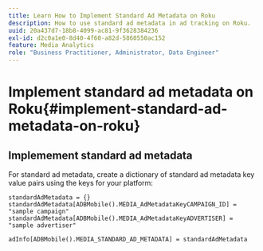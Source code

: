```yaml
---
title: Learn How to Implement Standard Ad Metadata on Roku
description: How to use standard ad metadata in ad tracking on Roku.
uuid: 20a437d7-18b8-4099-ac81-9f3628384236
exl-id: d2c0a1e0-8d40-4f60-a82d-5860550ac152
feature: Media Analytics
role: "Business Practitioner, Administrator, Data Engineer"
---
```

# Implement standard ad metadata on Roku{#implement-standard-ad-metadata-on-roku}

## Implemement standard ad metadata

For standard ad metadata, create a dictionary of standard ad metadata key value pairs using the keys for your platform: 

```
standardAdMetadata = {} 
standardAdMetadata[ADBMobile().MEDIA_AdMetadataKeyCAMPAIGN_ID] = "sample campaign" 
standardAdMetadata[ADBMobile().MEDIA_AdMetadataKeyADVERTISER] = "sample advertiser" 

adInfo[ADBMobile().MEDIA_STANDARD_AD_METADATA] = standardAdMetadata 
```

